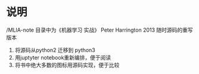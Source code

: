 # 说明

/MLIA-note 目录中为《机器学习 实战》 Peter Harrington 2013 随时源码的重写版本
1. 将源码从python2 迁移到 python3
2. 用juptyter notebook重新编排，便于阅读
3. 将书中绝大多数的图标用源码实现，便于比较
